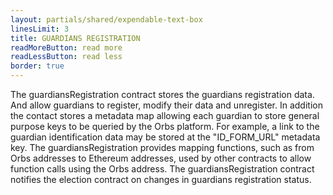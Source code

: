 ```yaml
---
layout: partials/shared/expendable-text-box
linesLimit: 3
title: GUARDIANS REGISTRATION
readMoreButton: read more
readLessButton: read less
border: true
---
```


The guardiansRegistration contract stores the guardians registration data. And allow guardians to register, modify their data and unregister. In addition the contact stores a metadata map allowing each guardian to store general purpose keys to be queried by the Orbs platform. For example, a link to the guardian identification data may be stored at the "ID_FORM_URL" metadata key. The guardiansRegistration provides mapping functions, such as from Orbs addresses to Ethereum addresses, used by other contracts to allow function calls using the Orbs address. The guardiansRegistration contract notifies the election contract on changes in guardians registration status.
